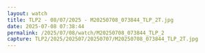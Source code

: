 ```yaml
---
layout: watch
title: TLP2 - 08/07/2025 - M20250708_073844_TLP_2T.jpg
date: 2025-07-08 07:38:44
permalink: /2025/07/08/watch/M20250708_073844_TLP_2
capture: TLP2/2025/202507/20250707/M20250708_073844_TLP_2T.jpg
---
```

